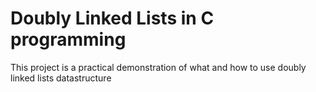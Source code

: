 # Doubly Linked Lists in C programming
This project is a practical demonstration of what and how to use doubly linked lists datastructure
